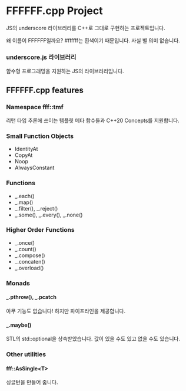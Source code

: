 # FFFFFF.cpp Project

JS의 underscore 라이브러리를 C++로 그대로 구현하는 프로젝트입니다.

왜 이름이 FFFFFF일까요? #ffffff는 흰색이기 때문입니다. 사실 별 의미 없습니다.

### underscore.js 라이브러리

함수형 프로그래밍을 지원하는 JS의 라이브러리입니다. 

## FFFFFF.cpp features

### Namespace fff::tmf

리턴 타입 추론에 쓰이는 템플릿 메타 함수들과 C++20 Concepts를 지원합니다.

### Small Function Objects

* IdentityAt
* CopyAt
* Noop
* AlwaysConstant

### Functions

* _.each()
* _.map()
* _.filter(), _.reject()
* _.some(), _.every(), _.none()

### Higher Order Functions

* _.once()
* _.count()
* _.compose()
* _.concaten()
* _.overload()

### Monads

#### _.pthrow(), _.pcatch

아무 기능도 없습니다! 하지만 파이프라인을 제공합니다.

#### _.maybe()

STL의 std::optional을 상속받았습니다. 값이 있을 수도 있고 없을 수도 있습니다.

### Other utilities

#### fff::AsSingle\<T\>

싱글턴을 만들어 줍니다.